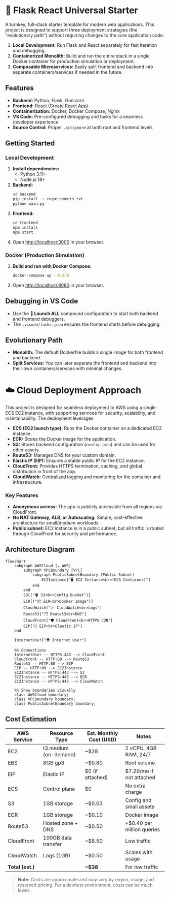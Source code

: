 # 🚀 Flask React Universal Starter

A turnkey, full-stack starter template for modern web applications. This project is designed to support three deployment strategies (the "evolutionary path") without requiring changes to the core application code:

1. **Local Development:** Run Flask and React separately for fast iteration and debugging.
2. **Containerized Monolith:** Build and run the entire stack in a single Docker container for production simulation or deployment.
3. **Composable Microservices:** Easily split frontend and backend into separate containers/services if needed in the future.

## Features
- **Backend:** Python, Flask, Gunicorn
- **Frontend:** React (Create React App)
- **Containerization:** Docker, Docker Compose, Nginx
- **VS Code:** Pre-configured debugging and tasks for a seamless developer experience
- **Source Control:** Proper `.gitignore` at both root and frontend levels

## Getting Started

### Local Development
1. **Install dependencies:**
   - Python 3.11+
   - Node.js 18+
2. **Backend:**
   ```sh
   cd backend
   pip install -r requirements.txt
   python main.py
   ```
3. **Frontend:**
   ```sh
   cd frontend
   npm install
   npm start
   ```
4. Open [http://localhost:3000](http://localhost:3000) in your browser.

### Docker (Production Simulation)
1. **Build and run with Docker Compose:**
   ```sh
   docker-compose up --build
   ```
2. Open [http://localhost:8080](http://localhost:8080) in your browser.

## Debugging in VS Code
- Use the **🚀 Launch ALL** compound configuration to start both backend and frontend debuggers.
- The `.vscode/tasks.json` ensures the frontend starts before debugging.

## Evolutionary Path
- **Monolith:** The default Dockerfile builds a single image for both frontend and backend.
- **Split Services:** You can later separate the frontend and backend into their own containers/services with minimal changes.

# ☁️ Cloud Deployment Approach

This project is designed for seamless deployment to AWS using a single ECS EC2 instance, with supporting services for security, scalability, and maintainability. The deployment leverages:

- **ECS (EC2 launch type):** Runs the Docker container on a dedicated EC2 instance.
- **ECR:** Stores the Docker image for the application.
- **S3:** Stores backend configuration (`config.json`) and can be used for other assets.
- **Route53:** Manages DNS for your custom domain.
- **Elastic IP (EIP):** Ensures a stable public IP for the EC2 instance.
- **CloudFront:** Provides HTTPS termination, caching, and global distribution in front of the app.
- **CloudWatch:** Centralized logging and monitoring for the container and infrastructure.

### Key Features
- **Anonymous access:** The app is publicly accessible from all regions via CloudFront.
- **No NAT Gateway, ALB, or Autoscaling:** Simple, cost-effective architecture for small/medium workloads.
- **Public subnet:** EC2 instance is in a public subnet, but all traffic is routed through CloudFront for security and performance.

## Architecture Diagram

```mermaid
flowchart
    subgraph AWSCloud [☁️ AWS]
        subgraph VPCBoundary [VPC]
            subgraph PublicSubnetBoundary [Public Subnet]
                EC2Instance["🖥️ EC2 Instance<br>(ECS Container)"]
            end
        end
        S3[("🪣 S3<br>Config Bucket")]
        ECR[("📦 ECR<br>Docker Image")]
        CloudWatch["📈 CloudWatch<br>Logs"]
        Route53["🗂️ Route53<br>DNS"]
        CloudFront["🛡️ CloudFront<br>HTTPS CDN"]
        EIP["🔗 EIP<br>Elastic IP"]
    end

    InternetUser["🌍 Internet User"]

    %% Connections
    InternetUser -- HTTPS:443 --> CloudFront
    CloudFront -- HTTP:80 --> Route53
    Route53 -- HTTP:80 --> EIP
    EIP -- HTTP:80 --> EC2Instance
    EC2Instance -- HTTPS:443 --> S3
    EC2Instance -- HTTPS:443 --> ECR
    EC2Instance -- HTTPS:443 --> CloudWatch

    %% Show boundaries visually
    class AWSCloud boundary;
    class VPCBoundary boundary;
    class PublicSubnetBoundary boundary;
```

## Cost Estimation

| AWS Service      | Resource Type        | Est. Monthly Cost (USD) | Notes |
|------------------|----------------------|-------------------------|-------|
| EC2              | t3.medium (on-demand)| ~$28                    | 2 vCPU, 4GB RAM, 24/7 |
| EBS              | 8GB gp3              | ~$0.80                  | Root volume |
| EIP              | Elastic IP           | $0 (if attached)        | $7.20/mo if not attached |
| ECS              | Control plane        | $0                      | No extra charge |
| S3               | 1GB storage          | ~$0.03                  | Config and small assets |
| ECR              | 1GB storage          | ~$0.10                  | Docker image |
| Route53          | Hosted zone + DNS    | ~$0.50                  | +$0.40 per million queries |
| CloudFront       | 100GB data transfer  | ~$8.50                  | Low traffic |
| CloudWatch       | Logs (1GB)           | ~$0.50                  | Scales with usage |
| **Total (est.)** |                      | **~$38**                | For low traffic |

> **Note:** Costs are approximate and may vary by region, usage, and reserved pricing. For a dev/test environment, costs can be much lower.
